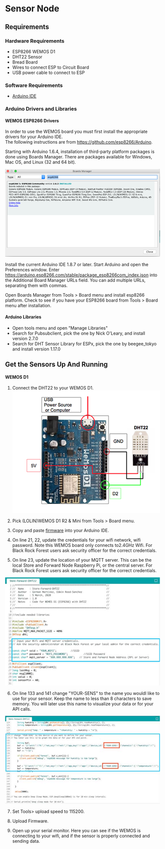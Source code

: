 # Sensor Node

## Requirements

### Hardware Requirements
* ESP8266 WEMOS D1
* DHT22 Sensor
* Bread Board
* Wires to connect ESP to Circuit Board
* USB power cable to connect to ESP

### Software Requirements
* [Arduino IDE](https://www.arduino.cc/en/Main/Software)

### Arduino Drivers and Libraries

#### WEMOS ESP8266 Drivers 

In order to use the WEMOS board you must first install the appropriate drivers for your Arduino IDE.  
The following instructions are from https://github.com/esp8266/Arduino.

Starting with Arduino 1.6.4, installation of third-party platform packages is done using Boards Manager. There are packages available for Windows, Mac OS, and Linux (32 and 64 bit).

![Board Manager](./images/Arduino-BoardManager-esp8266.png) 

Install the current Arduino IDE 1.8.7 or later.
Start Arduino and open the Preferences window. Enter https://arduino.esp8266.com/stable/package_esp8266com_index.json into the Additional Board Manager URLs field. You can add multiple URLs, separating them with commas.

Open Boards Manager from Tools > Board menu and install esp8266 platform.
Check to see if you have your ESP8266 board from Tools > Board menu after installation.

#### Arduino Libraries
- Open tools menu and open "Manage Libraries"
- Search for Pubsubclient, pick the one by Nick O'Leary, and install version 2.7.0
- Search for DHT Sensor Library for ESPx, pick the one by beegee_tokyo and install version 1.17.0


## Get the Sensors Up And Running
#### WEMOS D1

1. Connect the DHT22 to your WEMOS D1.  
![WEMOS-D1-DHT22-Schematic](./images/WEMOS-D1-DHT22-Schematic-2.png) 

2. Pick (LOLIN)WEMOS D1 R2 & Mini from Tools > Board menu.

3. Copy and paste [firmware](https://github.com/saycel/black-rock-forest-store-and-forward/blob/documentation/firmware/Store-Forward-DHT22/Store-Forward-DHT22.ino) into your Arduino IDE.

4. On line 21, 22, update the credentials for your wifi network, wifi password. Note this WEMOS board only connects to2.4GHz Wifi.  For Black Rock Forest users ask security officer for the correct credentials. 

5. On line 23, update the location of your MQTT server.  This can be the local Store and Forward Node Raspberry Pi, or the central server.  For Black Rock Forest users ask security officer for the correct credentials. 

![line21-21](./images/Arduino-1.jpg) 

6. On line 133 and 141 change "YOUR-SENS" to the name you wouldl like to use for your sensor.  Keep the name to less than 8 characters to save memory.  You will later use this name to visualize your data or for your API calls.  

![line133-134](./images/Arduino-2.jpg) 

7. Set Tools> upload speed to 115200.  

8. Upload Firmware.

9. Open up your serial monitor.  Here you can see if the WEMOS is connecting to your wifi, and if the sensor is properly connected and sending data.
